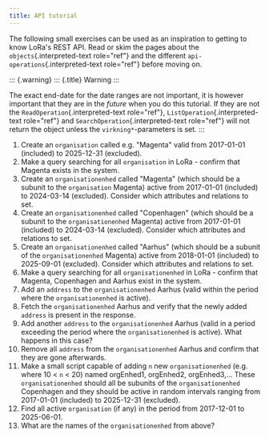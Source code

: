 ```yaml
---
title: API tutorial
---
```


The following small exercises can be used as an inspiration to getting
to know LoRa\'s REST API. Read or skim the pages about the
`objects`{.interpreted-text role="ref"} and the different
`api-operations`{.interpreted-text role="ref"} before moving on.

::: {.warning}
::: {.title}
Warning
:::

The exact end-date for the date ranges are not important, it is however
important that they are in the *future* when you do this tutorial. If
they are not the `ReadOperation`{.interpreted-text role="ref"},
`ListOperation`{.interpreted-text role="ref"} and
`SearchOperation`{.interpreted-text role="ref"} will not return the
object unless the `virkning*`-parameters is set.
:::

1.  Create an `organisation` called e.g. "Magenta" valid from 2017-01-01
    (included) to 2025-12-31 (excluded).
2.  Make a query searching for all `organisation` in LoRa - confirm that
    Magenta exists in the system.
3.  Create an `organisationenhed` called "Magenta" (which should be a
    subunit to the `organisation` Magenta) active from 2017-01-01
    (included) to 2024-03-14 (excluded). Consider which attributes and
    relations to set.
4.  Create an `organisationenhed` called "Copenhagen" (which should be a
    subunit to the `organisationenhed` Magenta) active from 2017-01-01
    (included) to 2024-03-14 (excluded). Consider which attributes and
    relations to set.
5.  Create an `organisationenhed` called "Aarhus" (which should be a
    subunit of the `organisationenhed` Magenta) active from 2018-01-01
    (included) to 2025-09-01 (excluded). Consider which attributes and
    relations to set.
6.  Make a query searching for all `organisationenhed` in LoRa - confirm
    that Magenta, Copenhagen and Aarhus exist in the system.
7.  Add an `address` to the `organisationenhed` Aarhus (valid within the
    period where the `organisationenhed` is active).
8.  Fetch the `organisationenhed` Aarhus and verify that the newly added
    `address` is present in the response.
9.  Add another `address` to the `organisationenhed` Aarhus (valid in a
    period exceeding the period where the `organisationenhed` is
    active). What happens in this case?
10. Remove all `address` from the `organisationenhed` Aarhus and confirm
    that they are gone afterwards.
11. Make a small script capable of adding `n` new `organisationenhed`
    (e.g. where 10 \< `n` \< 20) named orgEnhed1, orgEnhed2,
    orgEnhed3,\... These `organisationenhed` should all be subunits of
    the `organisationenhed` Copenhagen and they should be active in
    random intervals ranging from 2017-01-01 (included) to 2025-12-31
    (excluded).
12. Find all active `organisation` (if any) in the period from
    2017-12-01 to 2025-06-01.
13. What are the names of the `organisationenhed` from above?
